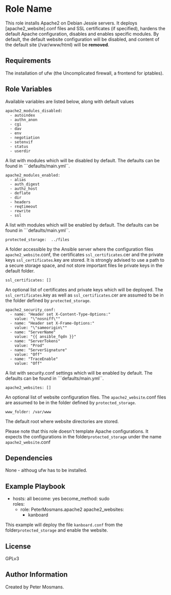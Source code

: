 Role Name
=========

This role installs Apache2 on Debian Jessie servers.
It deploys [apache2_website].conf files and SSL certificates (if specified), hardens the default Apache configuration, disables and enables specific modules.
By default, the default website configuration will be disabled, and content of the default site (/var/www/html) will be **removed**.

Requirements
------------

The installation of ufw (the Uncomplicated firewall, a frontend for iptables).

Role Variables
--------------

Available variables are listed below, along with default values
```
apache2_modules_disabled:
  - autoindex
  - authn_anon
  - cgi
  - dav
  - env
  - negotiation
  - setenvif
  - status
  - userdir
```
A list with modules which will be disabled by default. The defaults can be found in ```defaults/main.yml``.

```
apache2_modules_enabled:
  - alias
  - auth_digest
  - authz_host
  - deflate
  - dir
  - headers
  - reqtimeout
  - rewrite
  - ssl
```
A list with modules which will be enabled by default. The defaults can be found in ```defaults/main.yml``.


```
protected_storage:  ../files
```
A folder accessible by the Ansible server where the configuration files ```apache2_website```.conf, the certificates ```ssl_certificates```.cer and the private keys ```ssl_certificates```.key are stored. It is strongly advised to use a path to a secure storage space, and not store important files lie private keys in the default folder.

```
ssl_certificates: []
```
An optional list of certificates and private keys which will be deployed. The ```ssl_certificates```.key as well as ```ssl_certificates```.cer are assumed to be in the folder defined by ```protected_storage```.

```
apache2_security_conf:
  - name: "Header set X-Content-Type-Options:"
    value: "\"nosniff\""
  - name: "Header set X-Frame-Options:"
    value: "\"sameorigin\""
  - name: "ServerName"
    value: "{{ ansible_fqdn }}"
  - name: "ServerTokens"
    value: "Prod"
  - name: "ServerSignature"
    value: "Off"
  - name: "TraceEnable"
    value: "Off"
```
A list with security.conf settings which will be enabled by default. The defaults can be found in ```defaults/main.yml``.


```
apache2_websites: []
```
An optional list of website configuration files. The ```apache2_website```.conf files are assumed to be in the folder defined by ```protected_storage```.

```
www_folder: /var/www
```
The default root where website directories are stored.


Please note that this role doesn't template Apache configurations. It expects the configurations in the folder```protected_storage``` under the name ```apache2_website```.conf


Dependencies
------------

None - althoug ufw has to be installed.

Example Playbook
----------------

- hosts: all
  become: yes
  become_method: sudo  
  roles:
    - role: PeterMosmans.apache2
      apache2_websites:
        - kanboard

This example will deploy the file ```kanboard.conf``` from the folder```protected_storage``` and enable the website.

License
-------

GPLv3

Author Information
------------------

Created by Peter Mosmans.
